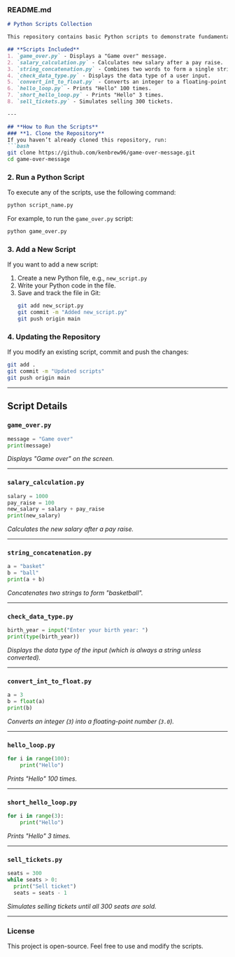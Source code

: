 ### **README.md**  

```markdown
# Python Scripts Collection

This repository contains basic Python scripts to demonstrate fundamental programming concepts. Each script includes instructions on how to run it.

## **Scripts Included**
1. `game_over.py` - Displays a "Game over" message.
2. `salary_calculation.py` - Calculates new salary after a pay raise.
3. `string_concatenation.py` - Combines two words to form a single string.
4. `check_data_type.py` - Displays the data type of a user input.
5. `convert_int_to_float.py` - Converts an integer to a floating-point number.
6. `hello_loop.py` - Prints "Hello" 100 times.
7. `short_hello_loop.py` - Prints "Hello" 3 times.
8. `sell_tickets.py` - Simulates selling 300 tickets.

---

## **How to Run the Scripts**
### **1. Clone the Repository**
If you haven’t already cloned this repository, run:
```bash
git clone https://github.com/kenbrew96/game-over-message.git
cd game-over-message
```

### **2. Run a Python Script**
To execute any of the scripts, use the following command:
```bash
python script_name.py
```
For example, to run the `game_over.py` script:
```bash
python game_over.py
```

### **3. Add a New Script**
If you want to add a new script:
1. Create a new Python file, e.g., `new_script.py`
2. Write your Python code in the file.
3. Save and track the file in Git:
   ```bash
   git add new_script.py
   git commit -m "Added new_script.py"
   git push origin main
   ```

### **4. Updating the Repository**
If you modify an existing script, commit and push the changes:
```bash
git add .
git commit -m "Updated scripts"
git push origin main
```

---

## **Script Details**
### `game_over.py`
```python
message = "Game over"
print(message)
```
*Displays "Game over" on the screen.*

---

### `salary_calculation.py`
```python
salary = 1000
pay_raise = 100
new_salary = salary + pay_raise
print(new_salary)
```
*Calculates the new salary after a pay raise.*

---

### `string_concatenation.py`
```python
a = "basket"
b = "ball"
print(a + b)
```
*Concatenates two strings to form "basketball".*

---

### `check_data_type.py`
```python
birth_year = input("Enter your birth year: ")
print(type(birth_year))
```
*Displays the data type of the input (which is always a string unless converted).*

---

### `convert_int_to_float.py`
```python
a = 3
b = float(a)
print(b)
```
*Converts an integer (`3`) into a floating-point number (`3.0`).*

---

### `hello_loop.py`
```python
for i in range(100):
    print("Hello")
```
*Prints "Hello" 100 times.*

---

### `short_hello_loop.py`
```python
for i in range(3):
    print("Hello")
```
*Prints "Hello" 3 times.*

---

### `sell_tickets.py`
```python
seats = 300
while seats > 0:
  print("Sell ticket")
  seats = seats - 1
```
*Simulates selling tickets until all 300 seats are sold.*

---

### **License**
This project is open-source. Feel free to use and modify the scripts.
